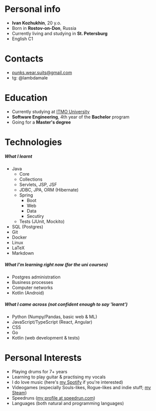 # Personal info #
- **Ivan Kozhukhin**, 20 y.o.
- Born in **Rostov-on-Don**, Russia
- Currently living and studying in **St. Petersburg**
- English C1

# Contacts #
- punks.wear.suits@gmail.com
- tg: @lambdamale

# Education #
- Currently studying at [ITMO University](https://en.itmo.ru/)
- **Software Engineering**, 4th year of the **Bachelor** program
- Going for a **Master's degree**

# Technologies
##### What I learnt
- Java
	- Core
	- Collections
	- Servlets, JSP, JSF
	- JDBC, JPA, ORM (Hibernate)
	- Spring
		- Boot
		- Web
		- Data
		- Secutiry
	- Tests (JUnit, Mockito)
- SQL (Postgres)
- Git
- Docker
- Linux
- LaTeX
- Markdown

##### What I'm learning right now (for the uni courses)
- Postgres administration
- Business processes
- Computer networks
- Kotlin (Android)

##### What I came across (not confident enough to say 'learnt')
- Python (Numpy/Pandas, basic web & ML)
- JavaScript/TypeScript (React, Angular)
- CSS
- Go
- Kotlin (web development & tests)

# Personal Interests #
- Playing drums for 7+ years
- Learning to play guitar & practising my vocals
- I do love music (here's [my Spotify](https://open.spotify.com/user/31w5lxhoc74odz4fcialhynd2dom?si=4ad4a796de8e47ad) if you're interested)
- Videogames (especially Souls-likes, Rogue-likes and indie stuff; [my Steam](https://steamcommunity.com/id/oleg_egorovich/))
- Speedruns ([my profile at speedrun.com](https://www.speedrun.com/users/babyemogirl))
- Languages (both natural and programming languages)
